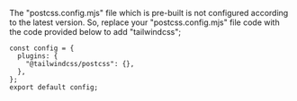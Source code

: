 The "postcss.config.mjs" file which is pre-built is not configured according to the latest version. So, replace your "postcss.config.mjs" file code with the code provided below to add "tailwindcss";

```
const config = {
  plugins: {
    "@tailwindcss/postcss": {},
  },
};
export default config;
```
